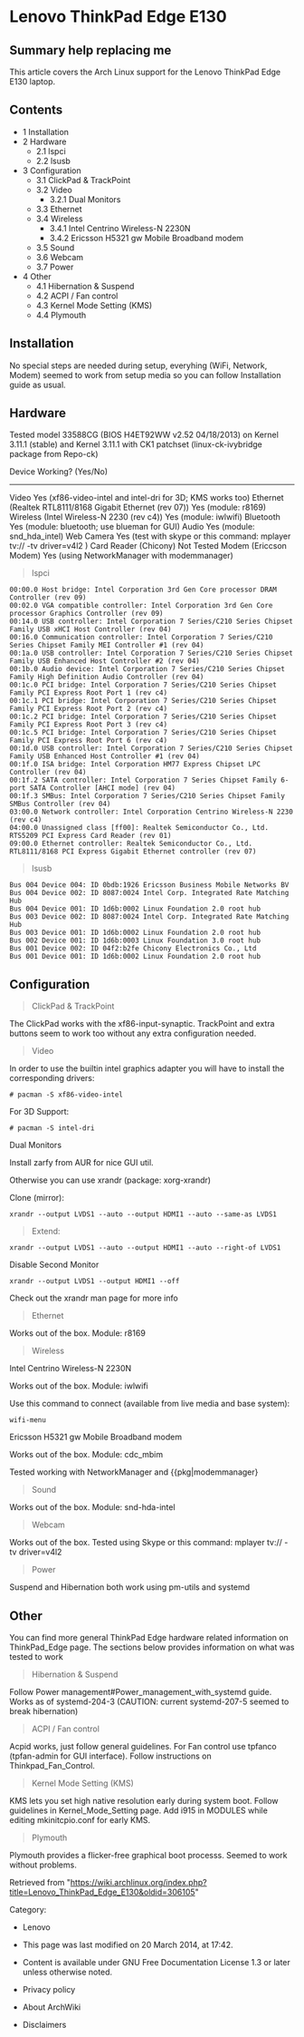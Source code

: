 Lenovo ThinkPad Edge E130
=========================

  Summary help replacing me
  --------------------------------------------------------------------------------------
  This article covers the Arch Linux support for the Lenovo ThinkPad Edge E130 laptop.

Contents
--------

-   1 Installation
-   2 Hardware
    -   2.1 lspci
    -   2.2 lsusb
-   3 Configuration
    -   3.1 ClickPad & TrackPoint
    -   3.2 Video
        -   3.2.1 Dual Monitors
    -   3.3 Ethernet
    -   3.4 Wireless
        -   3.4.1 Intel Centrino Wireless-N 2230N
        -   3.4.2 Ericsson H5321 gw Mobile Broadband modem
    -   3.5 Sound
    -   3.6 Webcam
    -   3.7 Power
-   4 Other
    -   4.1 Hibernation & Suspend
    -   4.2 ACPI / Fan control
    -   4.3 Kernel Mode Setting (KMS)
    -   4.4 Plymouth

Installation
------------

No special steps are needed during setup, everyhing (WiFi, Network,
Modem) seemed to work from setup media so you can follow Installation
guide as usual.

Hardware
--------

Tested model 33588CG (BIOS H4ET92WW v2.52 04/18/2013) on Kernel 3.11.1
(stable) and Kernel 3.11.1 with CK1 patchset (linux-ck-ivybridge package
from Repo-ck)

  Device                                                      Working? (Yes/No)
  ----------------------------------------------------------- -----------------------------------------------------------------------
  Video                                                       Yes (xf86-video-intel and intel-dri for 3D; KMS works too)
  Ethernet (Realtek RTL8111/8168 Gigabit Ethernet (rev 07))   Yes (module: r8169)
  Wireless (Intel Wireless-N 2230 (rev c4))                   Yes (module: iwlwifi)
  Bluetooth                                                   Yes (module: bluetooth; use blueman for GUI)
  Audio                                                       Yes (module: snd_hda_intel)
  Web Camera                                                  Yes (test with skype or this command: mplayer tv:// -tv driver=v4l2 )
  Card Reader (Chicony)                                       Not Tested
  Modem (Ericcson Modem)                                      Yes (using NetworkManager with modemmanager)

> lspci

    00:00.0 Host bridge: Intel Corporation 3rd Gen Core processor DRAM Controller (rev 09)
    00:02.0 VGA compatible controller: Intel Corporation 3rd Gen Core processor Graphics Controller (rev 09)
    00:14.0 USB controller: Intel Corporation 7 Series/C210 Series Chipset Family USB xHCI Host Controller (rev 04)
    00:16.0 Communication controller: Intel Corporation 7 Series/C210 Series Chipset Family MEI Controller #1 (rev 04)
    00:1a.0 USB controller: Intel Corporation 7 Series/C210 Series Chipset Family USB Enhanced Host Controller #2 (rev 04)
    00:1b.0 Audio device: Intel Corporation 7 Series/C210 Series Chipset Family High Definition Audio Controller (rev 04)
    00:1c.0 PCI bridge: Intel Corporation 7 Series/C210 Series Chipset Family PCI Express Root Port 1 (rev c4)
    00:1c.1 PCI bridge: Intel Corporation 7 Series/C210 Series Chipset Family PCI Express Root Port 2 (rev c4)
    00:1c.2 PCI bridge: Intel Corporation 7 Series/C210 Series Chipset Family PCI Express Root Port 3 (rev c4)
    00:1c.5 PCI bridge: Intel Corporation 7 Series/C210 Series Chipset Family PCI Express Root Port 6 (rev c4)
    00:1d.0 USB controller: Intel Corporation 7 Series/C210 Series Chipset Family USB Enhanced Host Controller #1 (rev 04)
    00:1f.0 ISA bridge: Intel Corporation HM77 Express Chipset LPC Controller (rev 04)
    00:1f.2 SATA controller: Intel Corporation 7 Series Chipset Family 6-port SATA Controller [AHCI mode] (rev 04)
    00:1f.3 SMBus: Intel Corporation 7 Series/C210 Series Chipset Family SMBus Controller (rev 04)
    03:00.0 Network controller: Intel Corporation Centrino Wireless-N 2230 (rev c4)
    04:00.0 Unassigned class [ff00]: Realtek Semiconductor Co., Ltd. RTS5209 PCI Express Card Reader (rev 01)
    09:00.0 Ethernet controller: Realtek Semiconductor Co., Ltd. RTL8111/8168 PCI Express Gigabit Ethernet controller (rev 07)

> lsusb

    Bus 004 Device 004: ID 0bdb:1926 Ericsson Business Mobile Networks BV 
    Bus 004 Device 002: ID 8087:0024 Intel Corp. Integrated Rate Matching Hub
    Bus 004 Device 001: ID 1d6b:0002 Linux Foundation 2.0 root hub
    Bus 003 Device 002: ID 8087:0024 Intel Corp. Integrated Rate Matching Hub
    Bus 003 Device 001: ID 1d6b:0002 Linux Foundation 2.0 root hub
    Bus 002 Device 001: ID 1d6b:0003 Linux Foundation 3.0 root hub
    Bus 001 Device 002: ID 04f2:b2fe Chicony Electronics Co., Ltd 
    Bus 001 Device 001: ID 1d6b:0002 Linux Foundation 2.0 root hub

Configuration
-------------

> ClickPad & TrackPoint

The ClickPad works with the xf86-input-synaptic. TrackPoint and extra
buttons seem to work too without any extra configuration needed.

> Video

In order to use the builtin intel graphics adapter you will have to
install the corresponding drivers:

    # pacman -S xf86-video-intel

For 3D Support:

    # pacman -S intel-dri

Dual Monitors

Install zarfy from AUR for nice GUI util.

Otherwise you can use xrandr (package: xorg-xrandr)

Clone (mirror):

    xrandr --output LVDS1 --auto --output HDMI1 --auto --same-as LVDS1

> Extend:

    xrandr --output LVDS1 --auto --output HDMI1 --auto --right-of LVDS1

Disable Second Monitor

    xrandr --output LVDS1 --output HDMI1 --off

Check out the xrandr man page for more info

> Ethernet

Works out of the box. Module: r8169

> Wireless

Intel Centrino Wireless-N 2230N

Works out of the box. Module: iwlwifi

Use this command to connect (available from live media and base system):

    wifi-menu

Ericsson H5321 gw Mobile Broadband modem

Works out of the box. Module: cdc_mbim

Tested working with NetworkManager and {{pkg|modemmanager}

> Sound

Works out of the box. Module: snd-hda-intel

> Webcam

Works out of the box. Tested using Skype or this command: mplayer tv://
-tv driver=v4l2

> Power

Suspend and Hibernation both work using pm-utils and systemd

Other
-----

You can find more general ThinkPad Edge hardware related information on
ThinkPad_Edge page. The sections below provides information on what was
tested to work

> Hibernation & Suspend

Follow Power management#Power_management_with_systemd guide. Works as of
systemd-204-3 (CAUTION: current systemd-207-5 seemed to break
hibernation)

> ACPI / Fan control

Acpid works, just follow general guidelines. For Fan control use tpfanco
(tpfan-admin for GUI interface). Follow instructions on
Thinkpad_Fan_Control.

> Kernel Mode Setting (KMS)

KMS lets you set high native resolution early during system boot. Follow
guidelines in Kernel_Mode_Setting page. Add i915 in MODULES while
editing mkinitcpio.conf for early KMS.

> Plymouth

Plymouth provides a flicker-free graphical boot processs. Seemed to work
without problems.

Retrieved from
"https://wiki.archlinux.org/index.php?title=Lenovo_ThinkPad_Edge_E130&oldid=306105"

Category:

-   Lenovo

-   This page was last modified on 20 March 2014, at 17:42.
-   Content is available under GNU Free Documentation License 1.3 or
    later unless otherwise noted.
-   Privacy policy
-   About ArchWiki
-   Disclaimers
